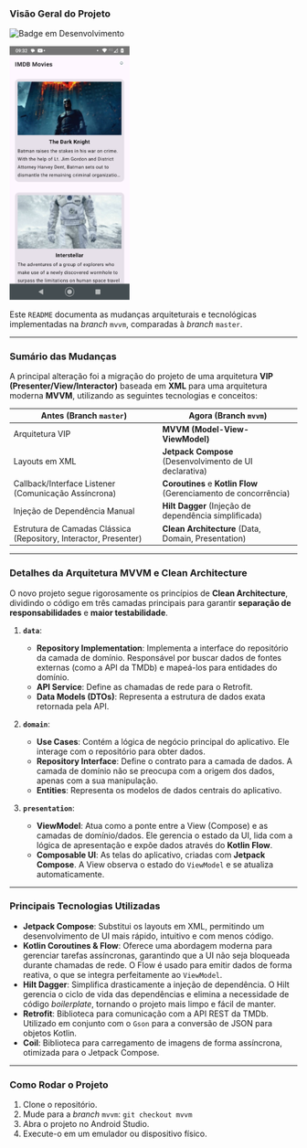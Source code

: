 ### Visão Geral do Projeto

![Badge em Desenvolvimento](http://img.shields.io/static/v1?label=STATUS&message=%20DESENVOLVIDO&color=GREEN&style=for-the-badge)

<img src="https://github.com/wesleyfariasgoes/images/blob/main/Screenshot_20250921_093256.png" width="210">

Este `README` documenta as mudanças arquiteturais e tecnológicas implementadas na *branch* `mvvm`, comparadas à *branch* `master`.

---

### Sumário das Mudanças

A principal alteração foi a migração do projeto de uma arquitetura **VIP (Presenter/View/Interactor)** baseada em **XML** para uma arquitetura moderna **MVVM**, utilizando as seguintes tecnologias e conceitos:

| Antes (Branch `master`)                                      | Agora (Branch `mvvm`)                                                  |
| ------------------------------------------------------------ | ---------------------------------------------------------------------- |
| Arquitetura VIP                                              | **MVVM (Model-View-ViewModel)** |
| Layouts em XML                                               | **Jetpack Compose** (Desenvolvimento de UI declarativa)                |
| Callback/Interface Listener (Comunicação Assíncrona)         | **Coroutines** e **Kotlin Flow** (Gerenciamento de concorrência)       |
| Injeção de Dependência Manual                                | **Hilt Dagger** (Injeção de dependência simplificada)                  |
| Estrutura de Camadas Clássica (Repository, Interactor, Presenter) | **Clean Architecture** (Data, Domain, Presentation)                    |

---

### Detalhes da Arquitetura MVVM e Clean Architecture

O novo projeto segue rigorosamente os princípios de **Clean Architecture**, dividindo o código em três camadas principais para garantir **separação de responsabilidades** e **maior testabilidade**.

1.  **`data`**:
    * **Repository Implementation**: Implementa a interface do repositório da camada de domínio. Responsável por buscar dados de fontes externas (como a API da TMDb) e mapeá-los para entidades do domínio.
    * **API Service**: Define as chamadas de rede para o Retrofit.
    * **Data Models (DTOs)**: Representa a estrutura de dados exata retornada pela API.

2.  **`domain`**:
    * **Use Cases**: Contém a lógica de negócio principal do aplicativo. Ele interage com o repositório para obter dados.
    * **Repository Interface**: Define o contrato para a camada de dados. A camada de domínio não se preocupa com a origem dos dados, apenas com a sua manipulação.
    * **Entities**: Representa os modelos de dados centrais do aplicativo.

3.  **`presentation`**:
    * **ViewModel**: Atua como a ponte entre a View (Compose) e as camadas de domínio/dados. Ele gerencia o estado da UI, lida com a lógica de apresentação e expõe dados através do **Kotlin Flow**.
    * **Composable UI**: As telas do aplicativo, criadas com **Jetpack Compose**. A View observa o estado do `ViewModel` e se atualiza automaticamente.

---

### Principais Tecnologias Utilizadas

* **Jetpack Compose**: Substitui os layouts em XML, permitindo um desenvolvimento de UI mais rápido, intuitivo e com menos código.
* **Kotlin Coroutines & Flow**: Oferece uma abordagem moderna para gerenciar tarefas assíncronas, garantindo que a UI não seja bloqueada durante chamadas de rede. O Flow é usado para emitir dados de forma reativa, o que se integra perfeitamente ao `ViewModel`.
* **Hilt Dagger**: Simplifica drasticamente a injeção de dependência. O Hilt gerencia o ciclo de vida das dependências e elimina a necessidade de código *boilerplate*, tornando o projeto mais limpo e fácil de manter.
* **Retrofit**: Biblioteca para comunicação com a API REST da TMDb. Utilizado em conjunto com o `Gson` para a conversão de JSON para objetos Kotlin.
* **Coil**: Biblioteca para carregamento de imagens de forma assíncrona, otimizada para o Jetpack Compose.

---

### Como Rodar o Projeto

1.  Clone o repositório.
2.  Mude para a *branch* `mvvm`: `git checkout mvvm`
3.  Abra o projeto no Android Studio.
4.  Execute-o em um emulador ou dispositivo físico.
